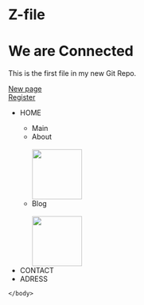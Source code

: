 # Z-file

# We are Connected
<!DOCTYPE html>
<html>
    <head>
        <title>our first website </title>
        <link rel="stylesheet" href="bluestyle.css">
    </head>
    <body>
        <p>This is the first file in my new Git Repo.</p>
        <a href="/HTML/newpage.html">New page</a><br>
        <a href="/HTML/register.html">Register</a>
    <ul>
       <li>HOME</li> 
       <ul>
        <li>Main</li>
        <li>About</li><br>
        <img src="/IMAGES/syringe.jpg" width="100" height="100">
        <li>Blog</li><br>
        <img src="/IMAGES/ph.jpg.jpg" width="100" height="100">
       </ul>
       <li>CONTACT</li>
       <li>ADRESS</li>
    </ul>

    </body>
</html>
